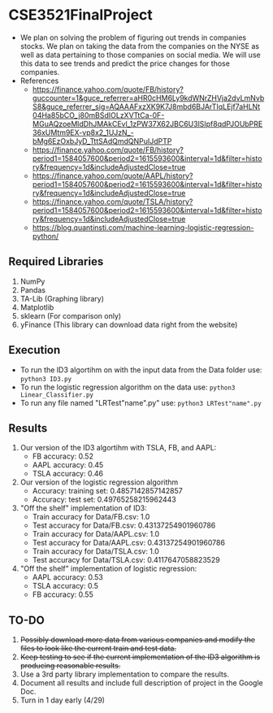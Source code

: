 # CSE3521FinalProject
- We plan on solving the problem of figuring out trends in companies stocks.  We plan on taking the data from the companies on the NYSE as well as data pertaining to those companies on social media.  We will use this data to see trends and predict the price changes for those companies.
- References
    - https://finance.yahoo.com/quote/FB/history?guccounter=1&guce_referrer=aHR0cHM6Ly9kdWNrZHVja2dvLmNvbS8&guce_referrer_sig=AQAAAFxzXK9K7J8mbd6BJArTIqLEjf7aHLNt04Ha85bCO_j80mBSdIOLzXVTtCa-0F-MGuAQzoeMldDhJMAkCEvl_1zPW37X62JBC6U3lSIpf8qdPJOUbPRE36xUMtm9EX-vp8x2_1UJzN_-bMg6EzOxbJyD_TttSAdQmdQNPuIJdPTP
    -  https://finance.yahoo.com/quote/FB/history?period1=1584057600&period2=1615593600&interval=1d&filter=history&frequency=1d&includeAdjustedClose=true
    -  https://finance.yahoo.com/quote/AAPL/history?period1=1584057600&period2=1615593600&interval=1d&filter=history&frequency=1d&includeAdjustedClose=true
    -  https://finance.yahoo.com/quote/TSLA/history?period1=1584057600&period2=1615593600&interval=1d&filter=history&frequency=1d&includeAdjustedClose=true
    - https://blog.quantinsti.com/machine-learning-logistic-regression-python/
## **Required Libraries**
1. NumPy
2. Pandas
3. TA-Lib (Graphing library)
4. Matplotlib
5. sklearn (For comparison only)
6. yFinance (This library can download data right from the website)


## **Execution**
- To run the ID3 algortihm on with the input data from the Data folder use: `python3 ID3.py`
- To run the logistic regression algorithm on the data use: `python3 Linear_Classifier.py`
- To run any file named "LRTest"name".py" use: `python3 LRTest"name".py`

## **Results** 
1. Our version of the ID3 algortihm with TSLA, FB, and AAPL:
   - FB accuracy: 0.52
   - AAPL accuracy: 0.45
   - TSLA accuracy: 0.46
2. Our version of the logistic regression algorithm
   - Accuracy: training set:  0.4857142857142857
   - Accuracy: test set:  0.49765258215962443
3. "Off the shelf" implementation of ID3:
   - Train accuracy for Data/FB.csv: 1.0
   - Test accuracy for Data/FB.csv: 0.43137254901960786
   - Train accuracy for Data/AAPL.csv: 1.0
   - Test accuracy for Data/AAPL.csv: 0.43137254901960786
   - Train accuracy for Data/TSLA.csv: 1.0
   - Test accuracy for Data/TSLA.csv: 0.4117647058823529
4. "Off the shelf" implementation of logistic regression:
    - AAPL accuracy: 0.53
    - TSLA accuracy: 0.5
    - FB accuracy: 0.55

## **TO-DO**
1. ~~Possibly download more data from various companies and modify the files to look like the current train and test data.~~
2. ~~Keep testing to see if the current implementation of the ID3 algorithm is producing reasonable results.~~
3. Use a 3rd party library implementation to compare the results.
4. Document all results and include full description of project in the Google Doc.
5. Turn in 1 day early (4/29)

